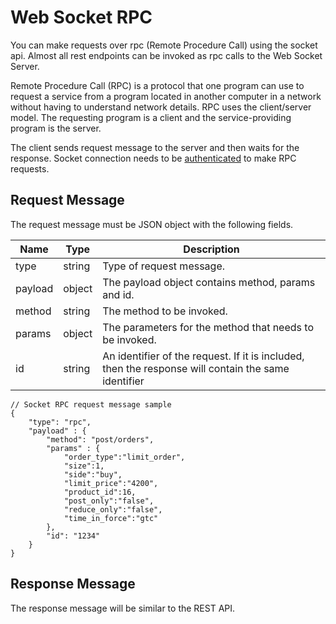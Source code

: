 # Web Socket RPC
You can make requests over rpc (Remote Procedure Call) using the socket api. Almost all rest endpoints can be invoked as rpc calls to the Web Socket Server.

Remote Procedure Call (RPC) is a protocol that one program can use to request a service from a program located in another computer in a network without having to understand network details. RPC uses the client/server model. The requesting program is a client and the service-providing program is the server.

The client sends request message to the server and then waits for the response. 
Socket connection needs to be [authenticated](/#authenticating-a-connection) to make RPC requests.

## Request Message
The request message must be JSON object with the following fields.

|Name|Type|Description|
|---|---|---|
|type|string|Type of request message.|
|payload|object|The payload object contains method, params and id.|
|method|string|The method to be invoked.|
|params|object|The parameters for the method that needs to be invoked.|
|id|string|An identifier of the request. If it is included, then the response will contain the same identifier|

```
// Socket RPC request message sample
{
    "type": "rpc",
    "payload" : {
        "method": "post/orders",
        "params" : {
            "order_type":"limit_order",
            "size":1,
            "side":"buy",
            "limit_price":"4200",
            "product_id":16,
            "post_only":"false",
            "reduce_only":"false",
            "time_in_force":"gtc"
        },
        "id": "1234"
    } 
}
```
## Response Message
The response message will be similar to the REST API.